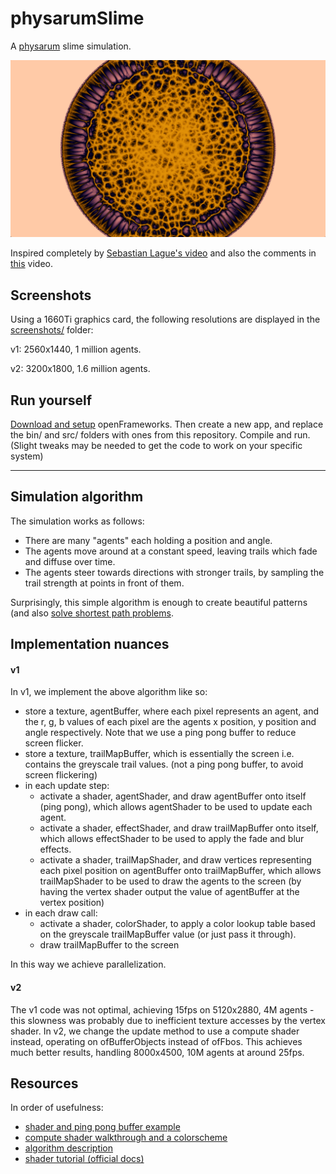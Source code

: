 # physarumSlime

A [physarum](https://en.wikipedia.org/wiki/Physarum_polycephalum#Situational_behavior) slime simulation.

![screenshot](screenshots/v2_color_cosine.png)

Inspired completely by [Sebastian Lague's video](https://www.youtube.com/watch?v=X-iSQQgOd1A) and also the comments in [this](https://www.youtube.com/watch?v=vVrQjbX2zLc) video.

## Screenshots

Using a 1660Ti graphics card, the following resolutions are displayed in the [screenshots/](screenshots/) folder:

v1: 2560x1440, 1 million agents.

v2: 3200x1800, 1.6 million agents.

## Run yourself

[Download and setup](https://openframeworks.cc/download/) openFrameworks. Then create a new app, and replace the bin/ and src/ folders with ones from this repository. Compile and run. (Slight tweaks may be needed to get the code to work on your specific system)



---



## Simulation algorithm

The simulation works as follows:

- There are many "agents" each holding a position and angle.
- The agents move around at a constant speed, leaving trails which fade and diffuse over time.
- The agents steer towards directions with stronger trails, by sampling the trail strength at points in front of them.

Surprisingly, this simple algorithm is enough to create beautiful patterns (and also [solve shortest path problems](https://en.wikipedia.org/wiki/Physarum_polycephalum#Situational_behavior).

## Implementation nuances

#### v1

In v1, we implement the above algorithm like so:

- store a texture, agentBuffer, where each pixel represents an agent, and the r, g, b values of each pixel are the agents x position, y position and angle respectively. Note that we use a ping pong buffer to reduce screen flicker.
- store a texture, trailMapBuffer, which is essentially the screen i.e. contains the greyscale trail values. (not a ping pong buffer, to avoid screen flickering)
- in each update step:
  - activate a shader, agentShader, and draw agentBuffer onto itself (ping pong), which allows agentShader to be used to update each agent.
  - activate a shader, effectShader, and draw trailMapBuffer onto itself, which allows effectShader to be used to apply the fade and blur effects.
  - activate a shader, trailMapShader, and draw vertices representing each pixel position on agentBuffer onto trailMapBuffer, which allows trailMapShader to be used to draw the agents to the screen (by having the vertex shader output the value of agentBuffer at the vertex position)
- in each draw call:
  - activate a shader, colorShader, to apply a color lookup table based on the greyscale trailMapBuffer value (or just pass it through).
  - draw trailMapBuffer to the screen

In this way we achieve parallelization.

#### v2

The v1 code was not optimal, achieving 15fps on 5120x2880, 4M agents - this slowness was probably due to inefficient texture accesses by the vertex shader. In v2, we change the update method to use a compute shader instead, operating on ofBufferObjects instead of ofFbos. This achieves much better results, handling 8000x4500, 10M agents at around 25fps.

## Resources

In order of usefulness:

- [shader and ping pong buffer example](https://github.com/openframeworks/openFrameworks/blob/master/examples/gl/gpuParticleSystemExample)
- [compute shader walkthrough and a colorscheme](http://maciejmatyka.blogspot.com/2022/01/compute-shaders-in-open-frameworks.html)
- [algorithm description](https://cargocollective.com/sagejenson/physarum)
- [shader tutorial (official docs)](https://openframeworks.cc/ofBook/chapters/shaders.html)
